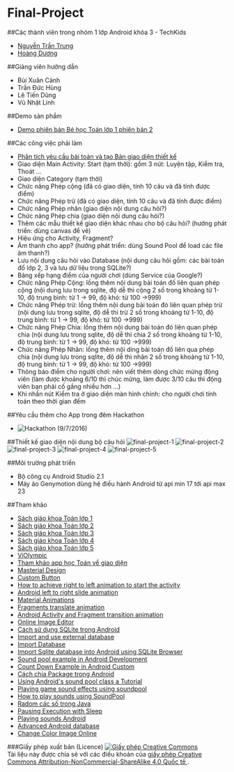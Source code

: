 # Final-Project

##Các thành viên trong nhóm 1 lớp Android khóa 3 - TechKids
+ [Nguyễn Trần Trung](https://github.com/trantrungnt)
+ [Hoàng Dương](https://github.com/hoangduong97) 

##Giảng viên hướng dẫn 
+ Bùi Xuân Cảnh
+ Trần Đức Hùng
+ Lê Tiến Dũng
+ Vũ Nhật Linh

##Demo sản phẩm
+ [Demo phiên bản Bé học Toán lớp 1 phiên bản 2](https://youtu.be/CdFUrdvhOVM)


##Các công việc phải làm
+ [Phân tích yêu cầu bài toán và tạo Bản giao diện thiết kế](https://goo.gl/aFsDRo)
+ Giao diện Main Activity: Start (tạm thời): gồm 3 nút: Luyện tập, Kiểm tra, Thoát ...
+ Giao diện Category (tạm thời)
+ Chức năng Phép cộng (đã có giao diện, tính 10 câu và đã tính được điểm) 
+ Chức năng Phép trừ (đã có giao diện, tính 10 câu và đã tính được điểm)
+ Chức năng Phép nhân (giao diện nội dung câu hỏi?)
+ Chức năng Phép chia (giao diện nội dung câu hỏi?)
+ Thêm các mẫu thiết kế giao diện khác nhau cho bộ câu hỏi? (hướng phát triển: dùng canvas để vẽ)
+ Hiệu ứng cho Activity, Fragment?
+ Âm thanh cho app? (hướng phát triển: dùng Sound Pool để load các file âm thanh?)
+ Lưu nội dung câu hỏi vào Database (nội dung câu hỏi gồm: các bài toán đố lớp 2, 3 và lưu dữ liệu trong SQLite?)
+ Bảng xếp hạng điểm của người chơi (dùng Service của Google?)
+ Chức năng Phép Cộng: lồng thêm nội dung bài toán đố liên quan phép cộng (nội dung lưu trong sqlite, độ dễ thì cộng 2 số trong khoảng từ 1-10, độ trung bình: từ 1 -> 99, độ khó: từ 100 ->999)
+ Chức năng Phép trừ: lồng thêm nội dung bài toán đó liên quan phép trừ (nội dung lưu trong sqlite, độ dễ thì trừ 2 số trong khoảng từ 1-10, độ trung bình: từ 1 -> 99, độ khó: từ 100 ->999)
+ Chức năng Phép Chia: lồng thêm nội dung bài toán đó liên quan phép chia (nội dung lưu trong sqlite, độ dễ thì chia 2 số trong khoảng từ 1-10, độ trung bình: từ 1 -> 99, độ khó: từ 100 ->999)
+ Chức năng Phép Nhân: lồng thêm nội ding bài toán đố liên qua phép chia (nội dung lưu trong sqlite, độ dễ thì nhân 2 số trong khoảng từ 1-10, độ trung bình: từ 1 -> 99, độ khó: từ 100 ->999)
+ Thông báo điểm cho người chơi: nên viết thêm dòng chức mừng động viên (làm được khoảng 6/10 thì chúc mừng, làm được 3/10 câu thì động viên bạn phải cố gắng nhiều hơn ...)
+ Khi nhấn nút Kiểm tra ở giao diện màn hình chính: cho người chơi tính toán theo thời gian đếm

##Yêu cầu thêm cho App trong đêm Hackathon
+ ![Hackathon (9/7/2016)](http://i477.photobucket.com/albums/rr132/trungepu/27589786014_3b32fb4115_o_zpswneohsjx.jpg)

##Thiết kế giao diện nội dung bộ câu hỏi
![final-project-1](http://i477.photobucket.com/albums/rr132/trungepu/final-project-1_zpsrznvlfms.jpg)
![final-project-2](http://i477.photobucket.com/albums/rr132/trungepu/final-project-2_zpskimzcq8w.jpg)
![final-project-3](http://i477.photobucket.com/albums/rr132/trungepu/final-project-3_zpszer33gez.jpg)
![final-project-4](http://i477.photobucket.com/albums/rr132/trungepu/final-project-4_zpsuvkmkz6k.jpg)
![final-project-5](http://i477.photobucket.com/albums/rr132/trungepu/final-project-5_zpsscqmdss7.jpg)

##Môi trường phát triển
+ Bộ công cụ Android Studio 2.1
+ Máy ảo Genymotion dùng hệ điều hành Android từ api min 17 tới api max 23

##Tham khảo
+ [Sách giáo khoa Toán lớp 1](http://booktoan.com/sach-giao-khoa-toan-lop-1.html)
+ [Sách giáo khoa Toán lớp 2](http://booktoan.com/sach-giao-khoa-toan-lop-2.html)
+ [Sách giáo khoa Toán lớp 3](http://booktoan.com/sach-giao-khoa-toan-lop-3.html)
+ [Sách giáo khoa Toán lớp 4](http://booktoan.com/sach-giao-khoa-toan-lop-4.html)
+ [Sách giáo khoa Toán lớp 5](http://booktoan.com/sach-giao-khoa-toan-lop-5.html)
+ [ViOlympic](http://violympic.vn/)
+ [Tham khảo app học Toán về giao diện](https://www.youtube.com/watch?v=qqVKs1aBLgI)
+ [Masterial Design](https://www.google.com/design/spec/style/color.html#color-color-schemes)
+ [Custom Button](https://androidcookbook.com/Recipe.seam?recipeId=3307)
+ [How to achieve right to left animation to start the activity](http://stackoverflow.com/questions/26431017/how-to-achieve-right-to-left-animation-to-start-the-activity)
+ [Android left to right slide animation](http://stackoverflow.com/questions/5151591/android-left-to-right-slide-animation)
+ [Material Animations](https://github.com/lgvalle/Material-Animations)
+ [Fragments translate animation](http://trickyandroid.com/fragments-translate-animation/)
+ [Android Activity and Fragment transition animation](http://www.programering.com/a/MzN5UDMwATE.html)
+ [Online Image Editor](http://www.online-image-editor.com/)
+ [Cách sử dụng SQLite trong Android](https://duythanhcse.wordpress.com/2013/06/12/bai-tap-31-cach-su-dung-sqlite-trong-android/)
+ [Import and use external database](http://www.javahelps.com/2015/04/import-and-use-external-database-in.html)
+ [Import Database](https://gist.github.com/donaldlittlepie/1271795)
+ [Import Sqlite database into Android using SQLite Browser](http://androidgifts.com/import-sqlite-database-into-android-using-sqlite-browser/)
+ [Sound pool example in Android Development](http://www.edumobile.org/android/sound-pool-example-in-android-development/)
+ [Count Down Example in Android Custom](http://www.androidhub4you.com/2014/01/countdown-example-in-android-custom.html)
+ [Cách chia Package trong Android](https://github.com/futurice/android-best-practices#networklibs)
+ [Using Android's sound pool class a Tutorial](http://www.101apps.co.za/index.php/articles/using-android-s-soundpool-class-a-tutorial.html)
+ [Playing game sound effects using soundpool](https://www.youtube.com/watch?v=wQ2DKxNtrT4)
+ [How to play sounds using SoundPool](https://www.youtube.com/watch?v=MDJWQ4NRga8)
+ [Radom các số trong Java](http://congdongjava.com/forum/threads/tip-k%E1%BB%B9-thu%E1%BA%ADt-random-t%E1%BA%A1o-danh-s%C3%A1ch-m%E1%BA%A3ng-ng%E1%BA%ABu-nhi%C3%AAn-trong-java.7003/)
+ [Pausing Execution with Sleep](https://docs.oracle.com/javase/tutorial/essential/concurrency/sleep.html)
+ [Playing sounds Android](https://dzone.com/articles/playing-sounds-android)
+ [Advanced Android database](http://www.javahelps.com/2015/03/advanced-android-database.html)
+ [Change Color Image Online](http://editor.pho.to/edit/)

###Giấy phép xuất bản (Licence)
<a rel="license" href="http://creativecommons.org/licenses/by-nc-sa/4.0/"><img alt="Giấy phép Creative Commons " style="border-width:0" src="https://i.creativecommons.org/l/by-nc-sa/4.0/88x31.png" /></a><br />Tài liệu này được chia sẻ với các điều khoản của <a rel="license" href="http://creativecommons.org/licenses/by-nc-sa/4.0/">giấy phép Creative Commons Attribution-NonCommercial-ShareAlike 4.0 Quốc tế </a>.
